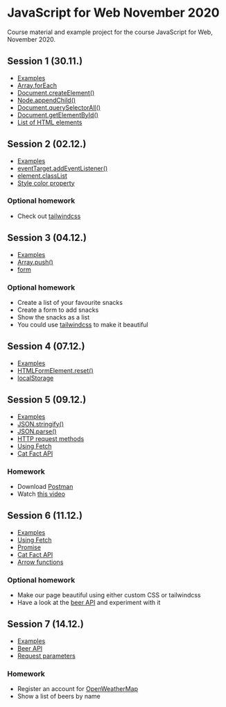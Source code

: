 # JavaScript for Web November 2020

Course material and example project for the course JavaScript for Web, November 2020.

## Session 1 (30.11.)

* [Examples](https://codesandbox.io/s/js-for-web-2-1-gbbmz)
* [Array.forEach](https://developer.mozilla.org/en-US/docs/Web/JavaScript/Reference/Global_Objects/Array/forEach)
* [Document.createElement()](https://developer.mozilla.org/en-US/docs/Web/API/Document/createElement)
* [Node.appendChild()](https://developer.mozilla.org/en-US/docs/Web/API/Node/appendChild)
* [Document.querySelectorAll()](https://developer.mozilla.org/en-US/docs/Web/API/Document/querySelectorAll)
* [Document.getElementById()](https://developer.mozilla.org/en-US/docs/Web/API/Document/getElementById)
* [List of HTML elements](https://developer.mozilla.org/en-US/docs/Web/HTML/Element)

## Session 2 (02.12.)

* [Examples](https://codesandbox.io/s/session-2-00ejt?file=/src/index.js)
* [eventTarget.addEventListener()](https://developer.mozilla.org/en-US/docs/Web/API/EventTarget/addEventListener)
* [element.classList](https://developer.mozilla.org/en-US/docs/Web/API/Element/classList)
* [Style color property](https://www.w3schools.com/jsref/prop_style_color.asp)

### Optional homework

* Check out [tailwindcss](https://tailwindcss.com/)

## Session 3 (04.12.)

* [Examples](https://codesandbox.io/s/session-3-5gpps?file=/src/index.js)
* [Array.push()](https://developer.mozilla.org/en-US/docs/Web/JavaScript/Reference/Global_Objects/Array/push)
* [form](https://developer.mozilla.org/en-US/docs/Web/HTML/Element/form)

### Optional homework

* Create a list of your favourite snacks
* Create a form to add snacks
* Show the snacks as a list
* You could use [tailwindcss](https://tailwindcss.com/) to make it beautiful

## Session 4 (07.12.)

* [Examples](https://codesandbox.io/s/session-4-ynlru?file=/src/index.js)
* [HTMLFormElement.reset()](https://developer.mozilla.org/en-US/docs/Web/API/HTMLFormElement/reset)
* [localStorage](https://developer.mozilla.org/en-US/docs/Web/API/Window/localStorage)

## Session 5 (09.12.)

* [Examples](https://codesandbox.io/s/session-5-snack-form-6gm99?file=/src/index.js)
* [JSON.stringify()](https://developer.mozilla.org/de/docs/Web/JavaScript/Reference/Global_Objects/JSON/stringify)
* [JSON.parse()](https://developer.mozilla.org/en-US/docs/Web/JavaScript/Reference/Global_Objects/JSON/parse)
* [HTTP request methods](https://developer.mozilla.org/en-US/docs/Web/HTTP/Methods)
* [Using Fetch](https://developer.mozilla.org/en-US/docs/Web/API/Fetch_API/Using_Fetch)
* [Cat Fact API](https://catfact.ninja/)

### Homework

* Download [Postman](https://www.postman.com/downloads/)
* Watch [this video](https://youtu.be/cuEtnrL9-H0)

## Session 6 (11.12.)

* [Examples](https://codesandbox.io/s/session-6-wen64?file=/src/index.js)
* [Using Fetch](https://developer.mozilla.org/en-US/docs/Web/API/Fetch_API/Using_Fetch)
* [Promise](https://developer.mozilla.org/en-US/docs/Web/JavaScript/Reference/Global_Objects/Promise)
* [Cat Fact API](https://catfact.ninja/)
* [Arrow functions](https://developer.mozilla.org/en-US/docs/Web/JavaScript/Reference/Functions/Arrow_functions)

### Optional homework

* Make our page beautiful using either custom CSS or tailwindcss
* Have a look at the [beer API](https://punkapi.com/documentation/v2) and experiment with it

## Session 7 (14.12.)

* [Examples](https://codesandbox.io/s/session-7-ylorm?file=/src/index.js)
* [Beer API](https://punkapi.com/documentation/v2)
* [Request parameters](https://en.wikipedia.org/wiki/Query_string)

### Homework

* Register an account for [OpenWeatherMap](https://home.openweathermap.org/users/sign_up)
* Show a list of beers by name
